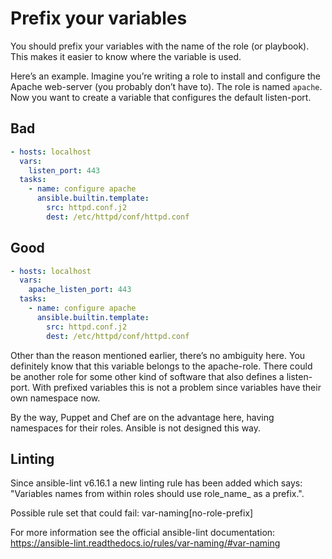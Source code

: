 # Prefix your variables

You should prefix your variables with the name of the role (or playbook). This makes it easier to know where the variable is used.

Here’s an example. Imagine you’re writing a role to install and configure the Apache web-server (you probably don’t have to). The role is named `apache`.
Now you want to create a variable that configures the default listen-port.

## Bad

```yaml
- hosts: localhost
  vars:
    listen_port: 443
  tasks:
    - name: configure apache
      ansible.builtin.template:
        src: httpd.conf.j2
        dest: /etc/httpd/conf/httpd.conf
```

## Good

```yaml
- hosts: localhost
  vars:
    apache_listen_port: 443
  tasks:
    - name: configure apache
      ansible.builtin.template:
        src: httpd.conf.j2
        dest: /etc/httpd/conf/httpd.conf
```

Other than the reason mentioned earlier, there’s no ambiguity here. You definitely know that this variable belongs to the apache-role. There could be another role for some other kind of software that also defines a listen-port. With prefixed variables this is not a problem since variables have their own namespace now.

By the way, Puppet and Chef are on the advantage here, having namespaces for their roles. Ansible is not designed this way.

## Linting

Since ansible-lint v6.16.1 a new linting rule has been added which says: "Variables names from within roles should use role_name_ as a prefix.".

Possible rule set that could fail: var-naming[no-role-prefix]

For more information see the official ansible-lint documentation: https://ansible-lint.readthedocs.io/rules/var-naming/#var-naming
